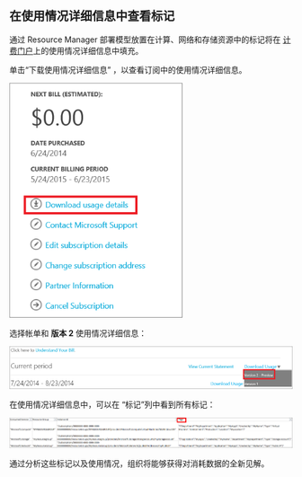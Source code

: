## <a name="viewing-your-tags-in-the-usage-details"></a>在使用情况详细信息中查看标记
通过 Resource Manager 部署模型放置在计算、网络和存储资源中的标记将在 [计费门户](https://account.windowsazure.cn/)上的使用情况详细信息中填充。

单击“下载使用情况详细信息”  ，以查看订阅中的使用情况详细信息。

![Azure 门户预览版中的使用情况详细信息](./media/virtual-machines-common-tag-usage/azure-portal-tags-usage-details.png)

选择帐单和 **版本 2** 使用情况详细信息：

![Azure 门户预览版中的版本 2 预览使用情况详细信息](./media/virtual-machines-common-tag-usage/azure-portal-version2-usage-details.png)

在使用情况详细信息中，可以在  “标记”列中看到所有标记：

![Azure 门户预览版中的标记列](./media/virtual-machines-common-tag-usage/azure-portal-tags-column.png)

通过分析这些标记以及使用情况，组织将能够获得对消耗数据的全新见解。